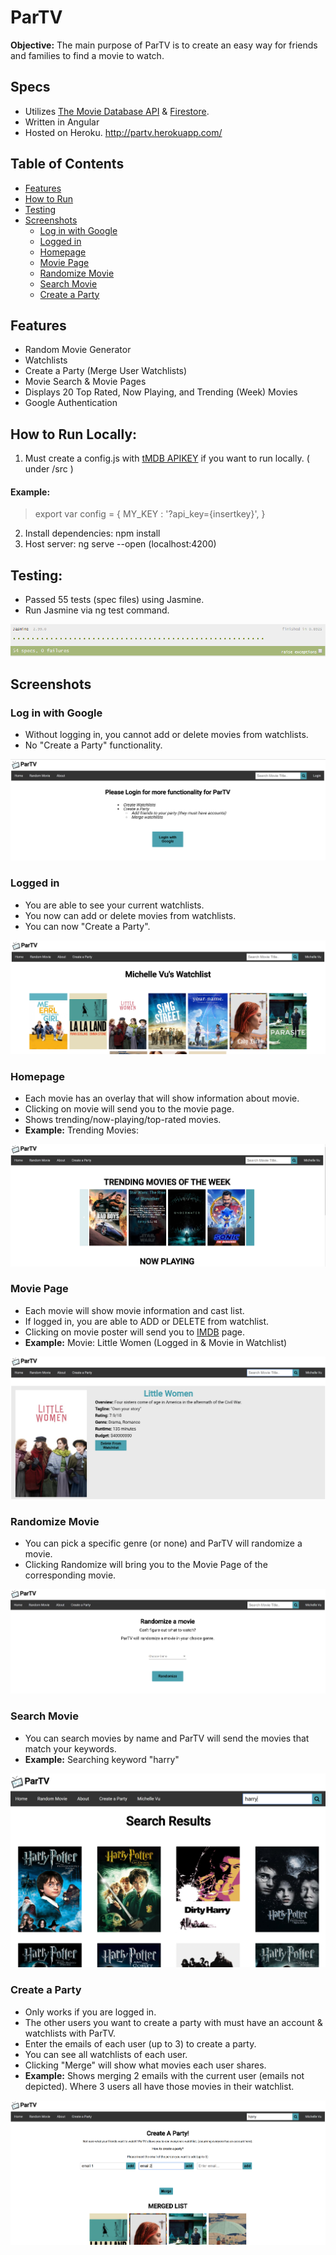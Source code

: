 # ParTV
**Objective:**  The main purpose of ParTV is to create an easy way for friends and families to find a movie to watch.
## Specs
- Utilizes [The Movie Database API](https://developers.themoviedb.org/3/getting-started/introduction) & [Firestore](https://firebase.google.com/docs/firestore).
- Written in Angular
- Hosted on Heroku. http://partv.herokuapp.com/

## Table of Contents
- [Features](#features)
- [How to Run](#how-to-run-locally)
- [Testing](#testing)
- [Screenshots](#screenshots)
  * [Log in with Google](#log-in-with-google)
  * [Logged in](#logged-in)
  * [Homepage](#homepage)
  * [Movie Page](#movie-page)
  * [Randomize Movie](#randomize-movie)
  * [Search Movie](#search-movie)
  * [Create a Party](#create-a-party)

## Features
- Random Movie Generator
- Watchlists
- Create a Party (Merge User Watchlists)
- Movie Search & Movie Pages
- Displays 20 Top Rated, Now Playing, and Trending (Week) Movies
- Google Authentication 

## How to Run Locally: 
1. Must create a config.js with [tMDB APIKEY](https://developers.themoviedb.org/3/getting-started/introduction) if you want to run locally. ( under /src )
#### Example:
> export var config = {
    MY_KEY : '?api_key={insertkey}',
  }
2. Install dependencies: npm install  
3. Host server: ng serve --open (localhost:4200)

## Testing:
- Passed 55 tests (spec files) using Jasmine.
- Run Jasmine via ng test command.
<img src="./src/assets/screenshots/testing.png">

## Screenshots

### Log in with Google
- Without logging in, you cannot add or delete movies from watchlists.
- No "Create a Party" functionality.
<img src="./src/assets/screenshots/login_example.png">

### Logged in
- You are able to see your current watchlists.
- You now can add or delete movies from watchlists.
- You can now "Create a Party".
<img src="./src/assets/screenshots/logged_in_example.png" >

### Homepage
- Each movie has an overlay that will show information about movie.
- Clicking on movie will send you to the movie page.
- Shows trending/now-playing/top-rated movies.
- **Example:** Trending Movies:
<img src="./src/assets/screenshots/trending_example.png" >


### Movie Page
- Each movie will show movie information and cast list.
- If logged in, you are able to ADD or DELETE from watchlist.
- Clicking on movie poster will send you to [IMDB](https://www.imdb.com/) page.
- **Example:** Movie: Little Women (Logged in & Movie in Watchlist)
<img src="./src/assets/screenshots/movie_example.png" >

### Randomize Movie
- You can pick a specific genre (or none) and ParTV will randomize a movie.
- Clicking Randomize will bring you to the Movie Page of the corresponding movie.
<img src="./src/assets/screenshots/random_example.png" >

### Search Movie
- You can search movies by name and ParTV will send the movies that match your keywords.
- **Example:** Searching keyword "harry"
<img src="./src/assets/screenshots/search_example.png" >

### Create a Party
- Only works if you are logged in.
- The other users you want to create a party with must have an account & watchlists with ParTV.
- Enter the emails of each user (up to 3) to create a party.
- You can see all watchlists of each user.
- Clicking "Merge" will show what movies each user shares.
- **Example:** Shows merging 2 emails with the current user (emails not depicted). Where 3 users all have those movies in their watchlist.
<img src="./src/assets/screenshots/cop_example.png" >
